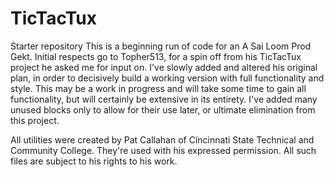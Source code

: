 # TicTacTux
Starter repository
This is a beginning run of code for an A Sai Loom Prod Gekt.
Initial respects go to Topher513, for a spin off from his 
TicTacTux project he asked me for input on. I've slowly added
and altered his original plan, in order to decisively build 
a working version with full functionality and style.
This may be a work in progress and will take some time to 
gain all functionality, but will certainly be extensive in
its entirety. I've added many unused blocks only to allow 
for their use later, or ultimate elimination from this project.

All utilities were created by Pat Callahan of Cincinnati State
Technical and Community College. They're used with his expressed 
permission. All such files are subject to his rights to his work.
